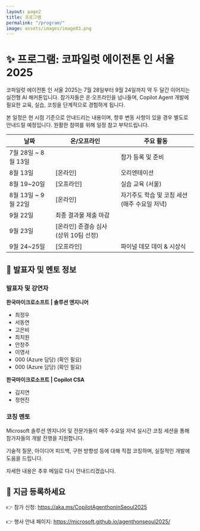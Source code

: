 ```yaml
---
layout: page2
title: 프로그램
permalink: "/program/"
image: assets/images/image03.png
---
```



# ✨ 프로그램: 코파일럿 에이전톤 인 서울 2025

코파일럿 에이전톤 인 서울 2025는 7월 28일부터 9월 24일까지 약 두 달간 이어지는 실전형 AI 해커톤입니다. 참가자들은 온·오프라인을 넘나들며, Copilot Agent 개발에 필요한 교육, 실습, 코칭을 단계적으로 경험하게 됩니다.

본 일정은 현 시점 기준으로 안내드리는 내용이며, 향후 변동 사항이 있을 경우 별도로 안내드릴 예정입니다. 원활한 참여를 위해 일정 참고 부탁드립니다.

|날짜|온/오프라인|주요 활동|
|---|---|---|
|7월 28일 ~ 8월 13일||참가 등록 및 준비|
|8월 13일|[온라인]|오리엔테이션|
|8월 19~20일|[오프라인]|실습 교육 (서울)|
|8월 13일 ~ 9월 22일|[온라인]|자기주도 학습 및 코칭 세션 (매주 수요일 저녁)|
|9월 22일|최종 결과물 제출 마감|
|9월 23일|[온라인] 준결승 심사 (상위 10팀 선정)|
|9월 24~25일|[오프라인]|파이널 데모 데이 & 시상식|

## 🎤 발표자 및 멘토 정보

### 발표자 및 강연자

**한국마이크로소프트 | 솔루션 엔지니어**

- 최정우
- 서동연
- 고은비
- 최치원
- 안창주
- 이영서 
- 000 (Azure 담당) (확인 필요)
- 000 (Azure 담당) (확인 필요)

**한국마이크로소프트 | Copilot CSA**

- 김지연
- 정현진

### 코칭 멘토

Microsoft 솔루션 엔지니어 및 전문가들이 매주 수요일 저녁 실시간 코칭 세션을 통해 참가자들의 개발 진행을 지원합니다.

기술적 질문, 아이디어 피드백, 구현 방향성 등에 대해 직접 코칭하며, 실질적인 개발에 도움을 드립니다.

자세한 내용은 추후 메일로 다시 안내드리겠습니다.

## 📌 지금 등록하세요

👉 참가 신청: https://aka.ms/CopilotAgenthoninSeoul2025

👉 행사 안내 페이지: https://microsoft.github.io/agenthonseoul2025/

